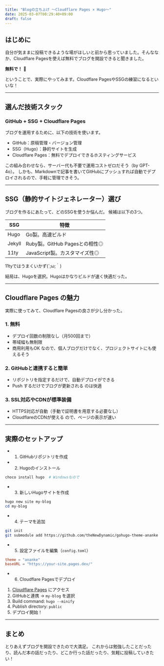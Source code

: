 ```yaml
---
title: "Blogの立ち上げ ～Cloudflare Pages × Hugo～"
date: 2025-03-07T00:29:40+09:00
draft: false
---
```



## はじめに
自分が気ままに投稿できるような場がほしいと前から思っていました。そんななか、Cloudflare Pagesを使えば無料でブログを開設できると聞きました。

**無料で！** 👀

ということで、実際にやってみます。Cloudflare PagesやSSGの練習になるといいな！

<!--more-->

---

## 選んだ技術スタック
### GitHub + SSG + Cloudflare Pages
ブログを運用するために、以下の技術を使います。
- GitHub：原稿管理・バージョン管理
- SSG（Hugo）：静的サイトを生成
- Cloudflare Pages：無料でデプロイできるホスティングサービス

この組み合わせなら、サーバー代も不要で運用コストゼロだそう（by GPT-4o）。
しかも、Markdownで記事を書いてGitHubにプッシュすれば自動でデプロイされるので、手軽に管理できそう。

---

## SSG（静的サイトジェネレーター）選び
ブログを作るにあたって、どのSSGを使うか悩んだ。
候補は以下の3つ。

| SSG | 特徴 |
|----|----|
| Hugo | Go製。高速ビルド |
| Jekyll | Ruby製。GitHub Pagesとの相性◎ |
| 11ty | JavaScript製。カスタマイズ性◎ |

11tyではうまくいかず(´;ω;｀)

結局は、Hugoを選択。Hugoはかなりビルドが速く快適だった。

---

## Cloudflare Pages の魅力

実際に使ってみて、Cloudflare Pagesの良さが少し分かった。

### 1. 無料
- デプロイ回数の制限なし（月500回まで）
- 帯域幅も無制限
- 商用利用もOK なので、個人ブログだけでなく、プロジェクトサイトにも使えるそう

### 2. GitHubと連携すると簡単
- リポジトリを指定するだけで、自動デプロイができる
- Push するだけでブログが更新される のは快適

### 3. SSL対応やCDNが標準装備
- HTTPS対応が自動（手動で証明書を用意する必要なし）
- CloudflareのCDNが使える ので、ページの表示が速い

---

## 実際のセットアップ
- 1. GitHubリポジトリを作成
- 2. Hugoのインストール
```powershell
choco install hugo  # Windowsなので
```

- 3. 新しいHugoサイトを作成
```powershell
hugo new site my-blog
cd my-blog
```

- 4. テーマを追加
```sh
git init
git submodule add https://github.com/theNewDynamic/gohugo-theme-ananke themes/ananke
```

- 5. 設定ファイルを編集（`config.toml`）
```toml
theme = "ananke"
baseURL = "https://your-site.pages.dev/"
```

- 6. Cloudflare Pagesでデプロイ
1. [Cloudflare Pages](https://pages.cloudflare.com/) にアクセス
2. GitHubと連携 → `my-blog` を選択
3. Build command: `hugo --minify`
4. Publish directory: `public`
5. デプロイ開始！

---

## まとめ
とりあえずブログを開設できたので大満足。
これからは勉強したことだったり、読んだ本の話だったり、どこか行った話だったり、気軽に投稿していきたい！
